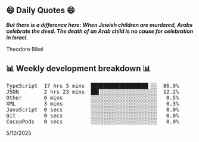 ## 😄 Daily Quotes 😄

_**But there is a difference here: When Jewish children are murdered, Arabs celebrate the deed. The death of an Arab child is no cause for celebration in Israel.**_

Theodore Bikel



## 📊 Weekly development breakdown 📊

<pre>TypeScript  17 hrs 5 mins  ██████████████████▎░░  86.9%
JSON        2 hrs 23 mins  ██▌░░░░░░░░░░░░░░░░░░  12.2%
Other       6 mins         ░░░░░░░░░░░░░░░░░░░░░   0.5%
XML         3 mins         ░░░░░░░░░░░░░░░░░░░░░   0.3%
JavaScript  0 secs         ░░░░░░░░░░░░░░░░░░░░░   0.0%
Git         0 secs         ░░░░░░░░░░░░░░░░░░░░░   0.0%
CocoaPods   0 secs         ░░░░░░░░░░░░░░░░░░░░░   0.0%</pre>

5/10/2025